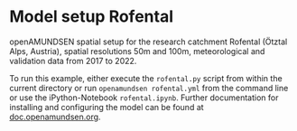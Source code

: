 # Model setup Rofental

openAMUNDSEN spatial setup for the research catchment Rofental (Ötztal Alps,
Austria), spatial resolutions 50m and 100m, meteorological and validation data from 2017 to 2022.

To run this example, either execute the `rofental.py` script from within the current directory
or run `openamundsen rofental.yml` from the command line or use the iPython-Notebook `rofental.ipynb`. Further documentation for installing and configuring the model can be found at [doc.openamundsen.org](https://doc.openamundsen.org).
